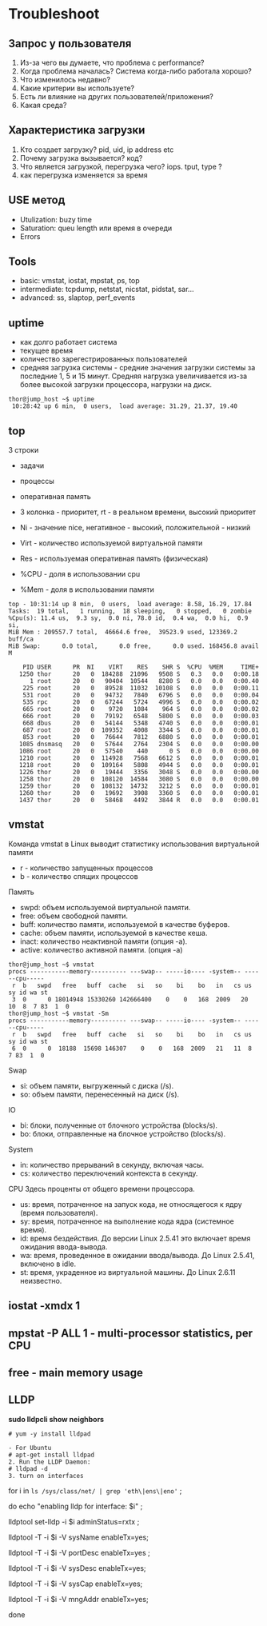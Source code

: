 # Troubleshoot
## Запрос у пользователя
1. Из-за чего вы думаете, что проблема с performance?
2. Когда проблема началась? Система когда-либо работала хорошо?
3. Что изменилось недавно?
4. Какие критерии вы используете?
5. Есть ли влияние на других пользователей/приложения?
6. Какая среда?

## Характеристика загрузки
1. Кто создает загрузку? pid, uid, ip address etc
2. Почему загрузка вызывается? код?
3. Что является загрузкой, перегрузка чего? iops. tput, type ?
4. как перегрузка изменяется за время

## USE метод
* Utulization: buzy time
* Saturation: queu length или время в очереди
* Errors

## Tools
* basic: vmstat, iostat, mpstat, ps, top
* intermediate: tcpdump, netstat, nicstat, pidstat, sar...
* advanced: ss, slaptop, perf_events

## uptime
* как долго работает система
* текущее время
* количество зарегестрированных пользователей
* средняя загрузка системы - средние значения загрузки системы за последние 1, 5 и 15 минут.
Средняя нагрузка увеличивается из-за более высокой загрузки процессора, нагрузки на диск.
```
thor@jump_host ~$ uptime
 10:28:42 up 6 min,  0 users,  load average: 31.29, 21.37, 19.40
```

## top
3 строки
* задачи
* процессы
* оперативная память

* 3 колонка - приоритет, rt - в реальном времени, высокий приоритет
* Ni - значение nice, негативное - высокий, положительной - низкий
* Virt - количество используемой виртуальной памяти
* Res - используемая оперативная память (физическая)
* %CPU - доля в использовании cpu
* %Mem - доля в использовании памяти
```
top - 10:31:14 up 8 min,  0 users,  load average: 8.58, 16.29, 17.84
Tasks:  19 total,   1 running,  18 sleeping,   0 stopped,   0 zombie
%Cpu(s): 11.4 us,  9.3 sy,  0.0 ni, 78.0 id,  0.4 wa,  0.0 hi,  0.9 si, 
MiB Mem : 209557.7 total,  46664.6 free,  39523.9 used, 123369.2 buff/ca
MiB Swap:      0.0 total,      0.0 free,      0.0 used. 168456.8 avail M

    PID USER      PR  NI    VIRT    RES    SHR S  %CPU  %MEM     TIME+ 
   1250 thor      20   0  184288  21096   9508 S   0.3   0.0   0:00.18 
      1 root      20   0   90404  10544   8280 S   0.0   0.0   0:00.40 
    225 root      20   0   89528  11032  10108 S   0.0   0.0   0:00.11 
    531 root      20   0   94732   7840   6796 S   0.0   0.0   0:00.04 
    535 rpc       20   0   67244   5724   4996 S   0.0   0.0   0:00.02 
    665 root      20   0    9720   1084    964 S   0.0   0.0   0:00.02 
    666 root      20   0   79192   6548   5800 S   0.0   0.0   0:00.03 
    668 dbus      20   0   54144   5348   4740 S   0.0   0.0   0:00.01 
    687 root      20   0  109352   4008   3344 S   0.0   0.0   0:00.01 
    853 root      20   0   76644   7812   6880 S   0.0   0.0   0:00.01 
   1085 dnsmasq   20   0   57644   2764   2304 S   0.0   0.0   0:00.00 
   1086 root      20   0   57540    440      0 S   0.0   0.0   0:00.00 
   1210 root      20   0  114928   7568   6612 S   0.0   0.0   0:00.01 
   1218 root      20   0  109164   5808   4944 S   0.0   0.0   0:00.01 
   1226 thor      20   0   19444   3356   3048 S   0.0   0.0   0:00.00 
   1258 thor      20   0  108120  14584   3080 S   0.0   0.0   0:00.00 
   1259 thor      20   0  108132  14732   3212 S   0.0   0.0   0:00.01 
   1260 thor      20   0   19692   3908   3360 S   0.0   0.0   0:00.01 
   1437 thor      20   0   58468   4492   3844 R   0.0   0.0   0:00.01
```

## vmstat
Команда vmstat в Linux выводит статистику использования виртуальной памяти
* r - количество запущенных процессов
* b - количество спящих процессов

Память
* swpd: объем используемой виртуальной памяти.
* free: объем свободной памяти.
* buff: количество памяти, используемой в качестве буферов.
* cache: объем памяти, используемой в качестве кеша.
* inact: количество неактивной памяти (опция -a).
* active: количество активной памяти. (опция -a)
```
thor@jump_host ~$ vmstat
procs -----------memory---------- ---swap-- -----io---- -system-- ------cpu-----
 r  b   swpd   free   buff  cache   si   so    bi    bo   in   cs us sy id wa st
 3  0      0 18014948 15330260 142666400    0    0   168  2009   20   10  8  7 83  1  0
thor@jump_host ~$ vmstat -Sm
procs -----------memory---------- ---swap-- -----io---- -system-- ------cpu-----
 r  b   swpd   free   buff  cache   si   so    bi    bo   in   cs us sy id wa st
 6  0      0  18188  15698 146307    0    0   168  2009   21   11  8  7 83  1  0
```

Swap
* si: объем памяти, выгруженный с диска (/s).
* so: объем памяти, перенесенный на диск (/s).

IO
* bi: блоки, полученные от блочного устройства (blocks/s).
* bo: блоки, отправленные на блочное устройство (blocks/s).

System
* in: количество прерываний в секунду, включая часы.
* cs: количество переключений контекста в секунду.

CPU
Здесь проценты от общего времени процессора.
* us: время, потраченное на запуск кода, не относящегося к ядру (время пользователя).
* sy: время, потраченное на выполнение кода ядра (системное время).
* id: время бездействия. До версии Linux 2.5.41 это включает время ожидания ввода-вывода.
* wa: время, проведенное в ожидании ввода/вывода. До Linux 2.5.41, включено в idle.
* st: время, украденное из виртуальной машины. До Linux 2.6.11 неизвестно.

## iostat -xmdx 1
## mpstat -P ALL 1 - multi-processor statistics, per CPU
## free - main memory usage



## LLDP
**sudo lldpcli show neighbors**
```
# yum -y install lldpad

- For Ubuntu
# apt-get install lldpad
2. Run the LLDP Daemon:
# lldpad -d
3. turn on interfaces
```
for i in `ls /sys/class/net/ | grep 'eth\|ens\|eno'` ;

do echo "enabling lldp for interface: $i" ;

lldptool set-lldp -i $i adminStatus=rxtx ;

lldptool -T -i $i -V sysName enableTx=yes;

lldptool -T -i $i -V portDesc enableTx=yes ;

lldptool -T -i $i -V sysDesc enableTx=yes;

lldptool -T -i $i -V sysCap enableTx=yes;

lldptool -T -i $i -V mngAddr enableTx=yes;

done
```







  
